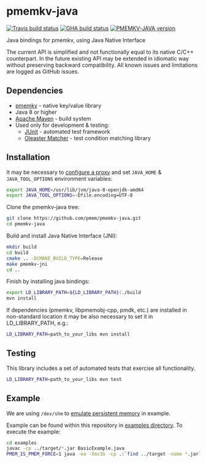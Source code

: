 # pmemkv-java

[![Travis build status](https://travis-ci.org/pmem/pmemkv-java.svg?branch=master)](https://travis-ci.org/pmem/pmemkv-java)
[![GHA build status](https://github.com/pmem/pmemkv/workflows/pmemkv-java/badge.svg?branch=master)](https://github.com/pmem/pmemkv-java/actions)
[![PMEMKV-JAVA version](https://img.shields.io/github/tag/pmem/pmemkv-java.svg)](https://github.com/pmem/pmemkv-java/releases/latest)

Java bindings for pmemkv, using Java Native Interface

The current API is simplified and not functionally equal to its native C/C++ counterpart.
In the future existing API may be extended in idiomatic way without preserving backward compatibility.
All known issues and limitations are logged as GitHub issues.

## Dependencies

* [pmemkv](https://github.com/pmem/pmemkv) - native key/value library
* Java 8 or higher
* [Apache Maven](https://maven.apache.org) - build system
* Used only for development & testing:
  * [JUnit](https://junit.org/) - automated test framework
  * [Oleaster Matcher](https://github.com/mscharhag/oleaster/tree/master/oleaster-matcher) - test condition matching library

## Installation

It may be necessary to [configure a proxy](https://maven.apache.org/guides/mini/guide-proxies.html) and set `JAVA_HOME` & `JAVA_TOOL_OPTIONS` environment variables:

```sh
export JAVA_HOME=/usr/lib/jvm/java-8-openjdk-amd64
export JAVA_TOOL_OPTIONS=-Dfile.encoding=UTF-8
```

Clone the pmemkv-java tree:

```sh
git clone https://github.com/pmem/pmemkv-java.git
cd pmemkv-java
```

Build and install Java Native Interface (JNI):

```sh
mkdir build
cd build
cmake .. -DCMAKE_BUILD_TYPE=Release
make pmemkv-jni
cd ..
```

Finish by installing java bindings:

```sh
export LD_LIBRARY_PATH=${LD_LIBRARY_PATH}:./build
mvn install
```

If dependencies (pmemkv, libpmemobj-cpp, pmdk, etc.) are installed in non-standard
location it may be also necessary to set it in LD_LIBRARY_PATH, e.g.:

```sh
LD_LIBRARY_PATH=path_to_your_libs mvn install
```

## Testing

This library includes a set of automated tests that exercise all functionality.

```sh
LD_LIBRARY_PATH=path_to_your_libs mvn test
```

## Example

We are using `/dev/shm` to
[emulate persistent memory](https://pmem.io/2016/02/22/pm-emulation.html)
in example.

Example can be found within this repository in [examples directory](https://github.com/pmem/pmemkv-java/tree/master/examples).
To execute the example:

```sh
cd examples
javac -cp ../target/*.jar BasicExample.java
PMEM_IS_PMEM_FORCE=1 java -ea -Xms1G -cp .:`find ../target -name *.jar` -Djava.library.path=/usr/local/lib BasicExample
```
